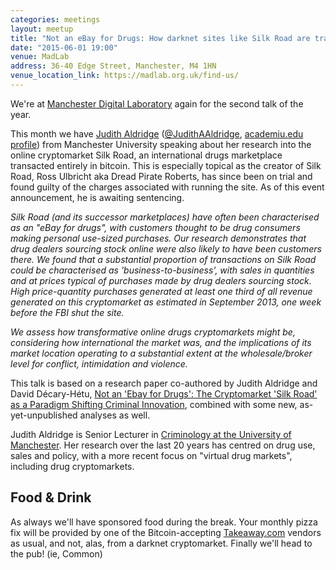 ```yaml
---
categories: meetings
layout: meetup
title: "Not an eBay for Drugs: How darknet sites like Silk Road are transforming markets"
date: "2015-06-01 19:00"
venue: MadLab
address: 36-40 Edge Street, Manchester, M4 1HN
venue_location_link: https://madlab.org.uk/find-us/
---
```


We're at [Manchester Digital Laboratory][madlab-event] again for the second talk of the year.

This month we have [Judith Aldridge][judithaldridge] ([@JudithAAldridge][@JudithAAldridge], [academiu.edu profile][academia-edu]) from Manchester University speaking about her research into the online cryptomarket Silk Road, an international drugs marketplace transacted entirely in bitcoin. This is especially topical as the creator of Silk Road, Ross Ulbricht aka Dread Pirate Roberts, has since been on trial and found guilty of the charges associated with running the site. As of this event announcement, he is awaiting sentencing.

*Silk Road (and its successor marketplaces) have often been characterised as an "eBay for drugs", with customers thought to be drug consumers making personal use-sized purchases. Our research demonstrates that drug dealers sourcing stock online were also likely to have been customers there. We found that a substantial proportion of transactions on Silk Road could be characterised as 'business-to-business', with sales in quantities and at prices typical of purchases made by drug dealers sourcing stock. High price-quantity purchases generated at least one third of all revenue generated on this cryptomarket as estimated in September 2013, one week before the FBI shut the site.*

*We assess how transformative online drugs cryptomarkets might be, considering how international the market was, and the implications of its market location operating to a substantial extent at the wholesale/broker level for conflict, intimidation and violence.*

This talk is based on a research paper co-authored by Judith Aldridge and David Décary-Hétu, [Not an 'Ebay for Drugs': The Cryptomarket 'Silk Road' as a Paradigm Shifting Criminal Innovation][paper], combined with some new, as-yet-unpublished analyses as well.

Judith Aldridge is Senior Lecturer in [Criminology at the University of Manchester][criminology-uom]. Her research over the last 20 years has centred on drug use, sales and policy, with a more recent focus on "virtual drug markets", including drug cryptomarkets.

## Food & Drink

As always we'll have sponsored food during the break. Your monthly pizza fix will be provided by one of the Bitcoin-accepting [Takeaway.com][takeaway] vendors as usual, and not, alas, from a darknet cryptomarket. Finally we'll head to the pub! (ie, Common)

[madlab-event]: http://madlab.org.uk/events/bitcoin-manchester-june-2015/
[judithaldridge]: http://www.manchester.ac.uk/research/judith.aldridge/
[@JudithAAldridge]: https://twitter.com/JudithAAldridge
[academia-edu]: http://manchester.academia.edu/JudithAldridge
[paper]: http://papers.ssrn.com/sol3/papers.cfm?abstract_id=2436643
[criminology-uom]: http://www.law.manchester.ac.uk/criminology/
[takeaway]: http://www.takeaway.com/
